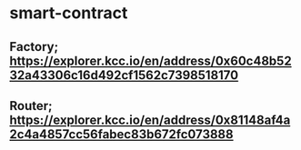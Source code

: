 # smart-contract

## Factory; https://explorer.kcc.io/en/address/0x60c48b5232a43306c16d492cf1562c7398518170
## Router; https://explorer.kcc.io/en/address/0x81148af4a2c4a4857cc56fabec83b672fc073888
